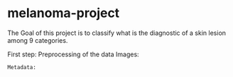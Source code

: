 # melanoma-project

The Goal of this project is to classify what is the diagnostic of a skin lesion among 9 categories.

First step: Preprocessing of the data
    Images:


    Metadata:
